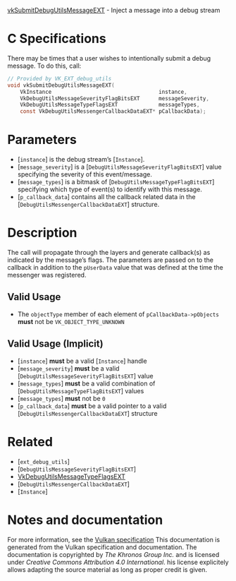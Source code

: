 [vkSubmitDebugUtilsMessageEXT](https://www.khronos.org/registry/vulkan/specs/1.3-extensions/man/html/vkSubmitDebugUtilsMessageEXT.html) - Inject a message into a debug stream

# C Specifications
There may be times that a user wishes to intentionally submit a debug
message.
To do this, call:
```c
// Provided by VK_EXT_debug_utils
void vkSubmitDebugUtilsMessageEXT(
    VkInstance                                  instance,
    VkDebugUtilsMessageSeverityFlagBitsEXT      messageSeverity,
    VkDebugUtilsMessageTypeFlagsEXT             messageTypes,
    const VkDebugUtilsMessengerCallbackDataEXT* pCallbackData);
```

# Parameters
- [`instance`] is the debug stream’s [`Instance`].
- [`message_severity`] is a [`DebugUtilsMessageSeverityFlagBitsEXT`] value specifying the severity of this event/message.
- [`message_types`] is a bitmask of [`DebugUtilsMessageTypeFlagBitsEXT`] specifying which type of event(s) to identify with this message.
- [`p_callback_data`] contains all the callback related data in the [`DebugUtilsMessengerCallbackDataEXT`] structure.

# Description
The call will propagate through the layers and generate callback(s) as
indicated by the message’s flags.
The parameters are passed on to the callback in addition to the
`pUserData` value that was defined at the time the messenger was
registered.
## Valid Usage
-    The `objectType` member of each element of `pCallbackData->pObjects` **must**  not be `VK_OBJECT_TYPE_UNKNOWN`

## Valid Usage (Implicit)
-  [`instance`] **must**  be a valid [`Instance`] handle
-  [`message_severity`] **must**  be a valid [`DebugUtilsMessageSeverityFlagBitsEXT`] value
-  [`message_types`] **must**  be a valid combination of [`DebugUtilsMessageTypeFlagBitsEXT`] values
-  [`message_types`] **must**  not be `0`
-  [`p_callback_data`] **must**  be a valid pointer to a valid [`DebugUtilsMessengerCallbackDataEXT`] structure

# Related
- [`ext_debug_utils`]
- [`DebugUtilsMessageSeverityFlagBitsEXT`]
- [VkDebugUtilsMessageTypeFlagsEXT]()
- [`DebugUtilsMessengerCallbackDataEXT`]
- [`Instance`]

# Notes and documentation
For more information, see the [Vulkan specification](https://www.khronos.org/registry/vulkan/specs/1.3-extensions/html/vkspec.html)
This documentation is generated from the Vulkan specification and documentation.
The documentation is copyrighted by *The Khronos Group Inc.* and is licensed under *Creative Commons Attribution 4.0 International*.
his license explicitely allows adapting the source material as long as proper credit is given.
        